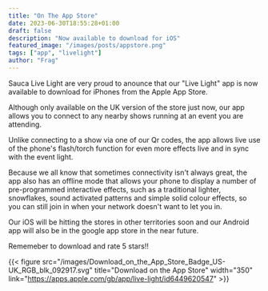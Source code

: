 ```yaml
---
title: "On The App Store"
date: 2023-06-30T18:55:28+01:00
draft: false
description: "Now available to download for iOS"
featured_image: "/images/posts/appstore.png"
tags: ["app", "livelight"]
author: "Frag"
---
```



Sauca Live Light are very proud to anounce that our "Live Light" app is now available to download for iPhones from the Apple App Store.

Although only available on the UK version of the store just now, our app allows you to connect to any nearby shows running at an event you are attending. 

Unlike connecting to a show via one of our Qr codes, the app allows live use of the phone's flash/torch function for even more effects live and in sync with the event light.

Because we all know that sometimes connectivity isn't always great, the app also has an offline mode that allows your phone to display a number of pre-programmed interactive effects, such as a traditional lighter, snowflakes, sound activated patterns and simple solid colour effects, so you can still join in when your network doesn't want to let you in.

Our iOS will be hitting the stores in other territories soon and our Android app will also be in the google app store in the near future.

Rememeber to download and rate 5 stars!! 


{{< figure src="/images/Download_on_the_App_Store_Badge_US-UK_RGB_blk_092917.svg" title="Download on the App Store" width="350" link="https://apps.apple.com/gb/app/live-light/id6449620547" >}}

